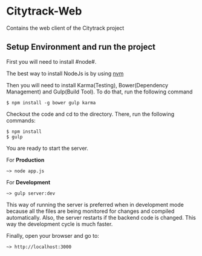 Citytrack-Web
==========

Contains the web client of the Citytrack project

Setup Environment and run the project
---

First you will need to install #node#.

The best way to install NodeJs is by using [nvm](https://github.com/creationix/nvm)

Then you will need to install Karma(Testing), Bower(Dependency Management) and Gulp(Build Tool). To do that, run the
following command

    $ npm install -g bower gulp karma

Checkout the code and cd to the directory. There, run the following commands:

    $ npm install
    $ gulp

You are ready to start the server.

For **Production**

    ~> node app.js

For **Development**

    ~> gulp server:dev

This way of running the server is preferred when in development mode because all the files are being monitored for changes and compiled automatically.
Also, the server restarts if the backend code is changed. This way the development cycle is much faster.

Finally, open your browser and go to:

    ~> http://localhost:3000
